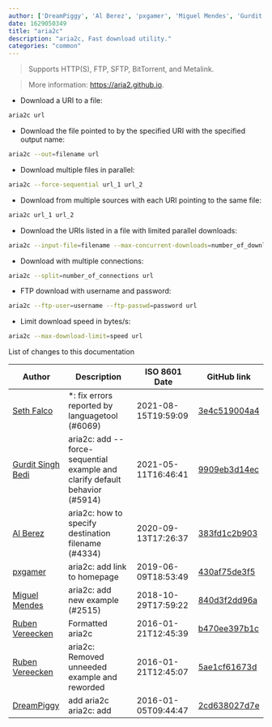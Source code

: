 ```yaml
---
author: ['DreamPiggy', 'Al Berez', 'pxgamer', 'Miguel Mendes', 'Gurdit Singh Bedi', 'Seth Falco', 'Ruben Vereecken']
date: 1629050349
title: "aria2c"
description: "aria2c, Fast download utility."
categories: "common"
---
```

> Supports HTTP(S), FTP, SFTP, BitTorrent, and Metalink.

> More information: <https://aria2.github.io>.

- Download a URI to a file:

```bash
aria2c url
```

- Download the file pointed to by the specified URI with the specified output name:

```bash
aria2c --out=filename url
```

- Download multiple files in parallel:

```bash
aria2c --force-sequential url_1 url_2
```

- Download from multiple sources with each URI pointing to the same file:

```bash
aria2c url_1 url_2
```

- Download the URIs listed in a file with limited parallel downloads:

```bash
aria2c --input-file=filename --max-concurrent-downloads=number_of_downloads
```

- Download with multiple connections:

```bash
aria2c --split=number_of_connections url
```

- FTP download with username and password:

```bash
aria2c --ftp-user=username --ftp-passwd=password url
```

- Limit download speed in bytes/s:

```bash
aria2c --max-download-limit=speed url
```
List of changes to this documentation


Author | Description | ISO 8601 Date | GitHub link
------|-----|-----|-----
[Seth Falco](mailto:seth@falco.fun) | *: fix errors reported by languagetool (#6069) | 2021-08-15T19:59:09 | [3e4c519004a4](https://github.com/tldr-pages/tldr/commit/3e4c519004a471c861cdc609fd7239ee3355671c)
[Gurdit Singh Bedi](mailto:gurditsbedi@gmail.com) | aria2c: add --force-sequential example and clarify default behavior (#5914) | 2021-05-11T16:46:41 | [9909eb3d14ec](https://github.com/tldr-pages/tldr/commit/9909eb3d14ec1a7b2fe93ebfb5bc344cc397d1c5)
[Al Berez](mailto:a-b@users.noreply.github.com) | aria2c: how to specify destination filename (#4334) | 2020-09-13T17:26:37 | [383fd1c2b903](https://github.com/tldr-pages/tldr/commit/383fd1c2b90385dbf010b838bf6d68af3f62210c)
[pxgamer](mailto:owzie123@gmail.com) | aria2c: add link to homepage | 2019-06-09T18:53:49 | [430af75de3f5](https://github.com/tldr-pages/tldr/commit/430af75de3f58f1692cadcc6d2616c99d8a6c5a3)
[Miguel Mendes](mailto:mendesmiguel@users.noreply.github.com) | aria2c: add new example (#2515) | 2018-10-29T17:59:22 | [840d3f2dd96a](https://github.com/tldr-pages/tldr/commit/840d3f2dd96a6bdd24d43ae78179c0c297008640)
[Ruben Vereecken](mailto:rubenvereecken@gmail.com) | Formatted aria2c | 2016-01-21T12:45:39 | [b470ee397b1c](https://github.com/tldr-pages/tldr/commit/b470ee397b1c75652801c04a3ef3702be2987215)
[Ruben Vereecken](mailto:rubenvereecken@gmail.com) | aria2c: Removed unneeded example and reworded | 2016-01-21T12:45:07 | [5ae1cf61673d](https://github.com/tldr-pages/tldr/commit/5ae1cf61673dd773fe02f2c5ccd624a042c991b6)
[DreamPiggy](mailto:lizhuoli1126@126.com) | add aria2c aria2c: add | 2016-01-05T09:44:47 | [2cd638027d7e](https://github.com/tldr-pages/tldr/commit/2cd638027d7e940263091e63e9fd0d467ad0bec1)

